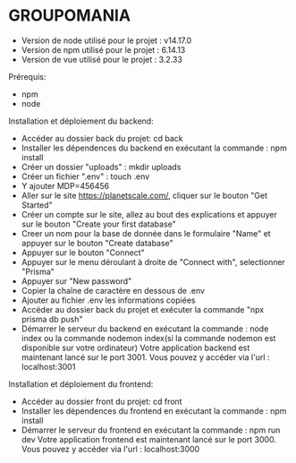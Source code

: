 # GROUPOMANIA

- Version de node utilisé pour le projet : v14.17.0
- Version de npm utilisé pour le projet : 6.14.13
- Version de vue utilisé pour le projet : 3.2.33

Prérequis:
- npm 
- node

Installation et déploiement du backend:
- Accéder au dossier back du projet: cd back
- Installer les dépendences du backend en exécutant la commande : npm install
- Créer un dossier "uploads" : mkdir uploads
- Créer un fichier ".env" : touch .env
- Y ajouter MDP=456456
- Aller sur le site https://planetscale.com/, cliquer sur le bouton "Get Started"
- Créer un compte sur le site, allez au bout des explications et appuyer sur le bouton "Create your first database"
- Creer un nom pour la base de donnée dans le formulaire "Name" et appuyer sur le bouton "Create database"
- Appuyer sur le bouton "Connect"
- Appuyer sur le menu déroulant à droite de "Connect with", selectionner "Prisma"
- Appuyer sur "New password"
- Copier la chaîne de caractère en dessous de .env 
- Ajouter au fichier .env les informations copiées
- Accéder au dossier back du projet et exécuter la commande "npx prisma db push"
- Démarrer le serveur du backend en exécutant la commande : node index ou la commande nodemon index(si la commande nodemon est disponible sur votre ordinateur) 
Votre application backend est maintenant lancé sur le port 3001. Vous pouvez y accéder via l'url : localhost:3001

Installation et déploiement du frontend: 
- Accéder au dossier front du projet: cd front
- Installer les dépendences du frontend en exécutant la commande : npm install
- Démarrer le serveur du frontend en exécutant la commande : npm run dev
Votre application frontend est maintenant lancé sur le port 3000. Vous pouvez y accéder via l'url : localhost:3000

